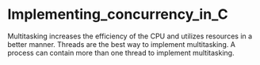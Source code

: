 # Implementing_concurrency_in_C
Multitasking increases the efficiency of the CPU and utilizes resources in a better manner. Threads are the best way to implement multitasking. A process can contain more than one thread to implement multitasking.
